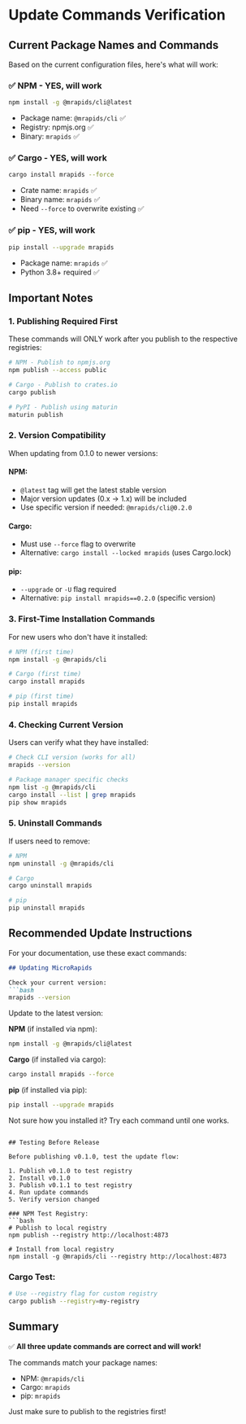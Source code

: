 # Update Commands Verification

## Current Package Names and Commands

Based on the current configuration files, here's what will work:

### ✅ **NPM - YES, will work**
```bash
npm install -g @mrapids/cli@latest
```
- Package name: `@mrapids/cli` ✅
- Registry: npmjs.org ✅
- Binary: `mrapids` ✅

### ✅ **Cargo - YES, will work** 
```bash
cargo install mrapids --force
```
- Crate name: `mrapids` ✅
- Binary name: `mrapids` ✅
- Need `--force` to overwrite existing ✅

### ✅ **pip - YES, will work**
```bash
pip install --upgrade mrapids
```
- Package name: `mrapids` ✅
- Python 3.8+ required ✅

## Important Notes

### 1. **Publishing Required First**

These commands will ONLY work after you publish to the respective registries:

```bash
# NPM - Publish to npmjs.org
npm publish --access public

# Cargo - Publish to crates.io
cargo publish

# PyPI - Publish using maturin
maturin publish
```

### 2. **Version Compatibility**

When updating from 0.1.0 to newer versions:

#### NPM:
- `@latest` tag will get the latest stable version
- Major version updates (0.x → 1.x) will be included
- Use specific version if needed: `@mrapids/cli@0.2.0`

#### Cargo:
- Must use `--force` flag to overwrite
- Alternative: `cargo install --locked mrapids` (uses Cargo.lock)

#### pip:
- `--upgrade` or `-U` flag required
- Alternative: `pip install mrapids==0.2.0` (specific version)

### 3. **First-Time Installation Commands**

For new users who don't have it installed:

```bash
# NPM (first time)
npm install -g @mrapids/cli

# Cargo (first time)
cargo install mrapids

# pip (first time)
pip install mrapids
```

### 4. **Checking Current Version**

Users can verify what they have installed:

```bash
# Check CLI version (works for all)
mrapids --version

# Package manager specific checks
npm list -g @mrapids/cli
cargo install --list | grep mrapids
pip show mrapids
```

### 5. **Uninstall Commands**

If users need to remove:

```bash
# NPM
npm uninstall -g @mrapids/cli

# Cargo
cargo uninstall mrapids

# pip
pip uninstall mrapids
```

## Recommended Update Instructions

For your documentation, use these exact commands:

```markdown
## Updating MicroRapids

Check your current version:
```bash
mrapids --version
```

Update to the latest version:

**NPM** (if installed via npm):
```bash
npm install -g @mrapids/cli@latest
```

**Cargo** (if installed via cargo):
```bash
cargo install mrapids --force
```

**pip** (if installed via pip):
```bash
pip install --upgrade mrapids
```

Not sure how you installed it? Try each command until one works.
```

## Testing Before Release

Before publishing v0.1.0, test the update flow:

1. Publish v0.1.0 to test registry
2. Install v0.1.0
3. Publish v0.1.1 to test registry
4. Run update commands
5. Verify version changed

### NPM Test Registry:
```bash
# Publish to local registry
npm publish --registry http://localhost:4873

# Install from local registry
npm install -g @mrapids/cli --registry http://localhost:4873
```

### Cargo Test:
```bash
# Use --registry flag for custom registry
cargo publish --registry=my-registry
```

## Summary

✅ **All three update commands are correct and will work!**

The commands match your package names:
- NPM: `@mrapids/cli` 
- Cargo: `mrapids`
- pip: `mrapids`

Just make sure to publish to the registries first!